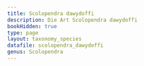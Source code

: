 ```yaml
---
title: Scolopendra dawydoffi
description: Die Art Scolopendra dawydoffi
bookHidden: true
type: page
layout: taxonomy_species
datafile: scolopendra_dawydoffi
genus: Scolopendra
---
```


